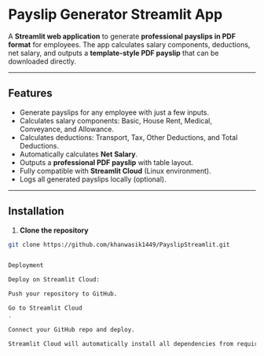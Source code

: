 # Payslip Generator Streamlit App

A **Streamlit web application** to generate **professional payslips in PDF format** for employees. The app calculates salary components, deductions, net salary, and outputs a **template-style PDF payslip** that can be downloaded directly.  

---

## Features

- Generate payslips for any employee with just a few inputs.  
- Calculates salary components: Basic, House Rent, Medical, Conveyance, and Allowance.  
- Calculates deductions: Transport, Tax, Other Deductions, and Total Deductions.  
- Automatically calculates **Net Salary**.  
- Outputs a **professional PDF payslip** with table layout.  
- Fully compatible with **Streamlit Cloud** (Linux environment).  
- Logs all generated payslips locally (optional).  

---

## Installation

1. **Clone the repository**

```bash
git clone https://github.com/khanwasik1449/PayslipStreamlit.git


Deployment

Deploy on Streamlit Cloud:

Push your repository to GitHub.

Go to Streamlit Cloud
.

Connect your GitHub repo and deploy.

Streamlit Cloud will automatically install all dependencies from requirements.txt.
